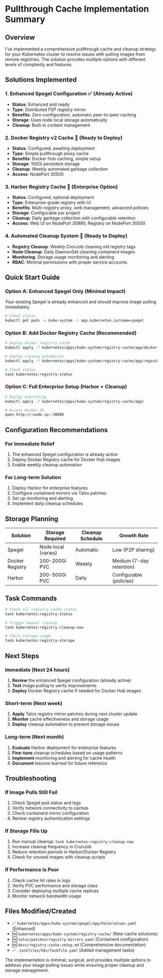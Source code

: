 # Pullthrough Cache Implementation Summary

## Overview
I've implemented a comprehensive pullthrough cache and cleanup strategy for your Kubernetes cluster to resolve issues with pulling images from remote registries. The solution provides multiple options with different levels of complexity and features.

## Solutions Implemented

### 1. Enhanced Spegel Configuration ✅ (Already Active)
- **Status**: Enhanced and ready
- **Type**: Distributed P2P registry mirror
- **Benefits**: Zero-configuration, automatic peer-to-peer caching
- **Storage**: Uses node local storage automatically
- **Cleanup**: Built-in content management

### 2. Docker Registry v2 Cache 🔧 (Ready to Deploy)
- **Status**: Configured, awaiting deployment
- **Type**: Simple pullthrough proxy cache
- **Benefits**: Docker Hub caching, simple setup
- **Storage**: 100Gi persistent storage
- **Cleanup**: Weekly automated garbage collection
- **Access**: NodePort 30500

### 3. Harbor Registry Cache 🏢 (Enterprise Option)
- **Status**: Configured, optional deployment
- **Type**: Enterprise-grade registry with UI
- **Benefits**: Multi-registry proxy, web management, advanced policies
- **Storage**: Configurable per project
- **Cleanup**: Daily garbage collection with configurable retention
- **Access**: Web UI on NodePort 30880, Registry on NodePort 30500

### 4. Automated Cleanup System 🧹 (Ready to Deploy)
- **Registry Cleanup**: Weekly CronJob cleaning old registry tags
- **Node Cleanup**: Daily DaemonSet cleaning containerd images
- **Monitoring**: Storage usage monitoring and alerting
- **RBAC**: Minimal permissions with proper service accounts

## Quick Start Guide

### Option A: Enhanced Spegel Only (Minimal Impact)
Your existing Spegel is already enhanced and should improve image pulling immediately.

```bash
# Check status
kubectl get pods -n kube-system -l app.kubernetes.io/name=spegel
```

### Option B: Add Docker Registry Cache (Recommended)
```bash
# Deploy Docker registry cache
kubectl apply -f kubernetes/apps/kube-system/registry-cache/app/docker-registry-cache.yaml

# Deploy cleanup automation
kubectl apply -f kubernetes/apps/kube-system/registry-cache/app/registry-cleanup.yaml

# Check status
task kubernetes:registry-status
```

### Option C: Full Enterprise Setup (Harbor + Cleanup)
```bash
# Deploy everything
kubectl apply -f kubernetes/apps/kube-system/registry-cache/app/

# Access Harbor UI
open http://<node-ip>:30880
```

## Configuration Recommendations

### For Immediate Relief
1. The enhanced Spegel configuration is already active
2. Deploy Docker Registry cache for Docker Hub images
3. Enable weekly cleanup automation

### For Long-term Solution
1. Deploy Harbor for enterprise features
2. Configure containerd mirrors via Talos patches
3. Set up monitoring and alerting
4. Implement daily cleanup schedules

## Storage Planning

| Solution | Storage Required | Cleanup Schedule | Growth Rate |
|----------|-----------------|------------------|-------------|
| Spegel | Node local (varies) | Automatic | Low (P2P sharing) |
| Docker Registry | 100-200Gi PVC | Weekly | Medium (7-day retention) |
| Harbor | 200-500Gi PVC | Daily | Configurable (policies) |

## Task Commands

```bash
# Check all registry cache status
task kubernetes:registry-status

# Trigger manual cleanup
task kubernetes:registry-cleanup-now

# Check storage usage
task kubernetes:registry-storage
```

## Next Steps

### Immediate (Next 24 hours)
1. **Review** the enhanced Spegel configuration (already active)
2. **Test** image pulling to verify improvements
3. **Deploy** Docker Registry cache if needed for Docker Hub images

### Short-term (Next week)
1. **Apply** Talos registry mirror patches during next cluster update
2. **Monitor** cache effectiveness and storage usage
3. **Deploy** cleanup automation to prevent storage issues

### Long-term (Next month)
1. **Evaluate** Harbor deployment for enterprise features
2. **Fine-tune** cleanup schedules based on usage patterns
3. **Implement** monitoring and alerting for cache health
4. **Document** lessons learned for future reference

## Troubleshooting

### If Image Pulls Still Fail
1. Check Spegel pod status and logs
2. Verify network connectivity to caches
3. Check containerd mirror configuration
4. Review registry authentication settings

### If Storage Fills Up
1. Run manual cleanup: `task kubernetes:registry-cleanup-now`
2. Increase cleanup frequency in CronJob
3. Reduce retention periods in Harbor/Docker Registry
4. Check for unused images with cleanup scripts

### If Performance is Poor
1. Check cache hit rates in logs
2. Verify PVC performance and storage class
3. Consider deploying multiple cache replicas
4. Monitor network bandwidth usage

## Files Modified/Created

- ✅ `kubernetes/apps/kube-system/spegel/app/helm/values.yaml` (Enhanced)
- 🆕 `kubernetes/apps/kube-system/registry-cache/` (New cache solutions)
- 🆕 `talos/patches/registry-mirrors.yaml` (Containerd configuration)
- 🆕 `docs/registry-cache-setup.md` (Comprehensive documentation)
- ✅ `.taskfiles/k8s/Taskfile.yaml` (Added management tasks)

The implementation is minimal, surgical, and provides multiple options to address your image pulling issues while ensuring proper cleanup and storage management.